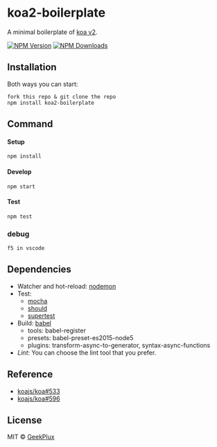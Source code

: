 # koa2-boilerplate

A minimal boilerplate of [koa v2](https://github.com/koajs/koa/issues/533).

[![NPM Version][npm-image]][npm-url]
[![NPM Downloads][downloads-image]][downloads-url]

## Installation

Both ways you can start:

    fork this repo & git clone the repo
    npm install koa2-boilerplate


## Command

#### Setup

    npm install

#### Develop

    npm start

#### Test

    npm test
    
### debug
    f5 in vscode


## Dependencies

- Watcher and hot-reload: [nodemon](http://nodemon.io/)
- Test:
    + [mocha](https://mochajs.org/)
    + [should](https://github.com/shouldjs/should.js)
    + [supertest](https://github.com/visionmedia/supertest)
- Build: [babel](http://babeljs.io/)
    + tools: babel-register
    + presets: babel-preset-es2015-node5
    + plugins: transform-async-to-generator, syntax-async-functions
- *Lint*:
    You can choose the lint tool that you prefer.

## Reference

- [koajs/koa#533](https://github.com/koajs/koa/issues/533)
- [koajs/koa#596](https://github.com/koajs/koa/issues/596)


## License

MIT &copy; [GeekPlux](https://github.com/geekplux)



[npm-image]: https://img.shields.io/npm/v/koa2-boilerplate.svg
[npm-url]: https://npmjs.org/package/koa2-boilerplate
[downloads-image]: https://img.shields.io/npm/dm/koa2-boilerplate.svg
[downloads-url]: https://npmjs.org/package/koa2-boilerplate
